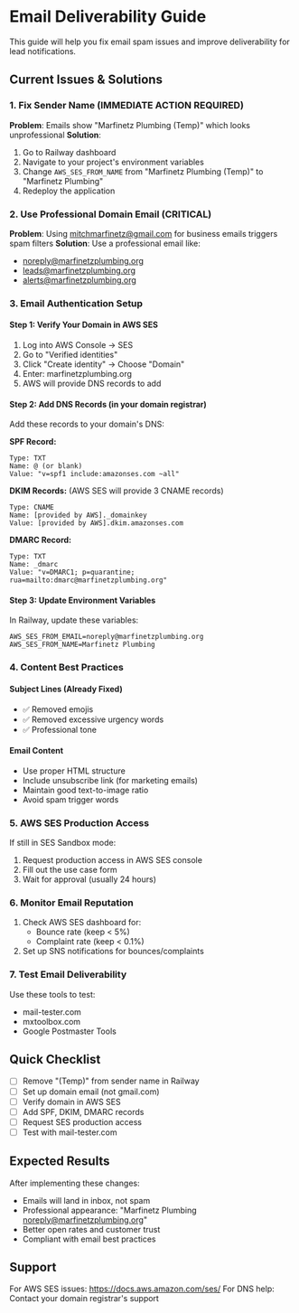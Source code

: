 # Email Deliverability Guide

This guide will help you fix email spam issues and improve deliverability for lead notifications.

## Current Issues & Solutions

### 1. Fix Sender Name (IMMEDIATE ACTION REQUIRED)
**Problem**: Emails show "Marfinetz Plumbing (Temp)" which looks unprofessional
**Solution**: 
1. Go to Railway dashboard
2. Navigate to your project's environment variables
3. Change `AWS_SES_FROM_NAME` from "Marfinetz Plumbing (Temp)" to "Marfinetz Plumbing"
4. Redeploy the application

### 2. Use Professional Domain Email (CRITICAL)
**Problem**: Using mitchmarfinetz@gmail.com for business emails triggers spam filters
**Solution**: Use a professional email like:
- noreply@marfinetzplumbing.org
- leads@marfinetzplumbing.org
- alerts@marfinetzplumbing.org

### 3. Email Authentication Setup

#### Step 1: Verify Your Domain in AWS SES
1. Log into AWS Console → SES
2. Go to "Verified identities"
3. Click "Create identity" → Choose "Domain"
4. Enter: marfinetzplumbing.org
5. AWS will provide DNS records to add

#### Step 2: Add DNS Records (in your domain registrar)
Add these records to your domain's DNS:

**SPF Record:**
```
Type: TXT
Name: @ (or blank)
Value: "v=spf1 include:amazonses.com ~all"
```

**DKIM Records:** (AWS SES will provide 3 CNAME records)
```
Type: CNAME
Name: [provided by AWS]._domainkey
Value: [provided by AWS].dkim.amazonses.com
```

**DMARC Record:**
```
Type: TXT
Name: _dmarc
Value: "v=DMARC1; p=quarantine; rua=mailto:dmarc@marfinetzplumbing.org"
```

#### Step 3: Update Environment Variables
In Railway, update these variables:
```
AWS_SES_FROM_EMAIL=noreply@marfinetzplumbing.org
AWS_SES_FROM_NAME=Marfinetz Plumbing
```

### 4. Content Best Practices

#### Subject Lines (Already Fixed)
- ✅ Removed emojis
- ✅ Removed excessive urgency words
- ✅ Professional tone

#### Email Content
- Use proper HTML structure
- Include unsubscribe link (for marketing emails)
- Maintain good text-to-image ratio
- Avoid spam trigger words

### 5. AWS SES Production Access
If still in SES Sandbox mode:
1. Request production access in AWS SES console
2. Fill out the use case form
3. Wait for approval (usually 24 hours)

### 6. Monitor Email Reputation
1. Check AWS SES dashboard for:
   - Bounce rate (keep < 5%)
   - Complaint rate (keep < 0.1%)
2. Set up SNS notifications for bounces/complaints

### 7. Test Email Deliverability
Use these tools to test:
- mail-tester.com
- mxtoolbox.com
- Google Postmaster Tools

## Quick Checklist
- [ ] Remove "(Temp)" from sender name in Railway
- [ ] Set up domain email (not gmail.com)
- [ ] Verify domain in AWS SES
- [ ] Add SPF, DKIM, DMARC records
- [ ] Request SES production access
- [ ] Test with mail-tester.com

## Expected Results
After implementing these changes:
- Emails will land in inbox, not spam
- Professional appearance: "Marfinetz Plumbing <noreply@marfinetzplumbing.org>"
- Better open rates and customer trust
- Compliant with email best practices

## Support
For AWS SES issues: https://docs.aws.amazon.com/ses/
For DNS help: Contact your domain registrar's support
